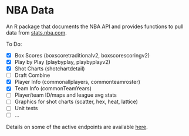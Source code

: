 # NBA Data
An R package that documents the NBA API and provides functions to pull data from [stats.nba.com](http://stats.nba.com).

To Do:

- [x] Box Scores (boxscoretraditionalv2, boxscorescoringv2)
- [x] Play by Play (playbyplay, playbyplayv2)
- [x] Shot Charts (shotchartdetail)
- [ ] Draft Combine
- [x] Player Info (commonallplayers, commonteamroster)
- [x] Team Info (commonTeamYears)
- [ ] Player/team ID/maps and league avg stats
- [ ] Graphics for shot charts (scatter, hex, heat, lattice)
- [ ] Unit tests
- [ ] ...

Details on some of the active endpoints are available [here](https://github.com/seemethere/nba_py/wiki/stats.nba.com-Endpoint-Documentation).
